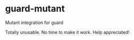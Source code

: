 guard-mutant
============

Mutant integration for guard

Totally unusable. No time to make it work. Help appreciated!
